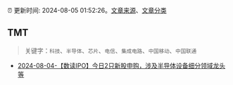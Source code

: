 :alarm_clock: 更新时间: 2024-08-05 01:52:26。[文章来源](/README.md)、[文章分类](/TAGS.md)

## TMT


> 关键字：`科技`、`半导体`、`芯片`、`电信`、`集成电路`、`中国移动`、`中国联通`



- [2024-08-04-【数读IPO】今日2只新股申购，涉及半导体设备细分领域龙头等](https://www.cls.cn/detail/1753645) 
